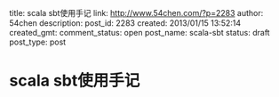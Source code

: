 title: scala sbt使用手记
link: http://www.54chen.com/?p=2283
author: 54chen
description: 
post_id: 2283
created: 2013/01/15 13:52:14
created_gmt: 
comment_status: open
post_name: scala-sbt
status: draft
post_type: post

# scala sbt使用手记

